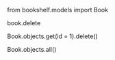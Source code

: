 from bookshelf.models import Book

book.delete

Book.objects.get(id = 1).delete()
<!-- (1, {'bookshelf.Book': 1}) -->

Book.objects.all()
<!-- <QuerySet []> -->